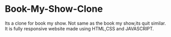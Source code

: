# Book-My-Show-Clone
Its a clone for book my show. Not same as the book my show,its quit similar. It is fully responsive website made using HTML,CSS and JAVASCRIPT.  

